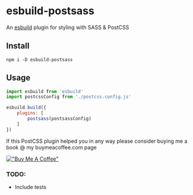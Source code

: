 # esbuild-postsass

An [esbuild](https://esbuild.github.io/) plugin for styling with SASS & PostCSS

## Install
`npm i -D esbuild-postsass`

## Usage
```js
import esbuild from 'esbuild'
import postcssConfig from './postcss.config.js'

esbuild.build({
    plugins: [
        postsass(postsassConfig)
    ]
})
```

If this PostCSS plugin helped you in any way please consider buying me a book @ my buymeacoffee.com page

[!["Buy Me A Coffee"][bmc-badge]][bmc-page]

### TODO:
- Include tests

[bmc-page]: https://www.buymeacoffee.com/bognarlaszlo
[bmc-badge]: https://www.buymeacoffee.com/assets/img/guidelines/download-assets-sm-1.svg
